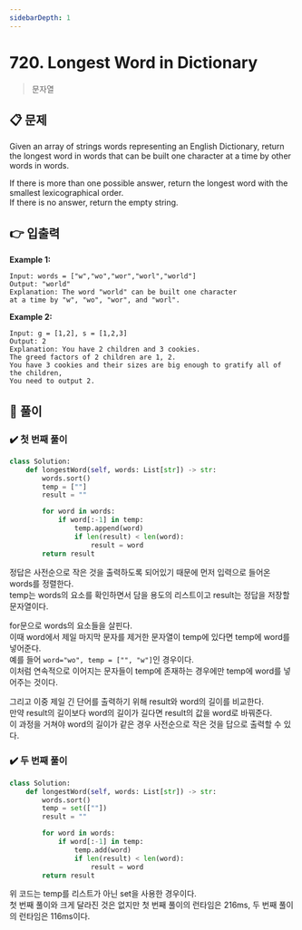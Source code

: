 ```yaml
---
sidebarDepth: 1
---
```


# 720. Longest Word in Dictionary

> 문자열

## 📋 문제

Given an array of strings words representing an English Dictionary, return the longest word in words that can be built one character at a time by other words in words.

If there is more than one possible answer, return the longest word with the smallest lexicographical order.  
If there is no answer, return the empty string.

## 👉 입출력

**Example 1:**

```
Input: words = ["w","wo","wor","worl","world"]
Output: "world"
Explanation: The word "world" can be built one character
at a time by "w", "wo", "wor", and "worl".
```

**Example 2:**

```
Input: g = [1,2], s = [1,2,3]
Output: 2
Explanation: You have 2 children and 3 cookies.
The greed factors of 2 children are 1, 2.
You have 3 cookies and their sizes are big enough to gratify all of the children,
You need to output 2.
```

## 📝 풀이

### ✔️ 첫 번째 풀이

```python
class Solution:
    def longestWord(self, words: List[str]) -> str:
        words.sort()
        temp = [""]
        result = ""

        for word in words:
            if word[:-1] in temp:
                temp.append(word)
                if len(result) < len(word):
                    result = word
        return result
```

정답은 사전순으로 작은 것을 출력하도록 되어있기 때문에 먼저 입력으로 들어온 words를 정렬한다.  
temp는 words의 요소를 확인하면서 담을 용도의 리스트이고 result는 정답을 저장할 문자열이다.

for문으로 words의 요소들을 살핀다.  
이때 word에서 제일 마지막 문자를 제거한 문자열이 temp에 있다면 temp에 word를 넣어준다.  
예를 들어 `word="wo", temp = ["", "w"]`인 경우이다.  
이처럼 연속적으로 이어지는 문자들이 temp에 존재하는 경우에만 temp에 word를 넣어주는 것이다.

그리고 이중 제일 긴 단어를 출력하기 위해 result와 word의 길이를 비교한다.  
만약 result의 길이보다 word의 길이가 길다면 result의 값을 word로 바꿔준다.  
이 과정을 거쳐야 word의 길이가 같은 경우 사전순으로 작은 것을 답으로 출력할 수 있다.

### ✔️ 두 번째 풀이

```python
class Solution:
    def longestWord(self, words: List[str]) -> str:
        words.sort()
        temp = set([""])
        result = ""

        for word in words:
            if word[:-1] in temp:
                temp.add(word)
                if len(result) < len(word):
                    result = word
        return result
```

위 코드는 temp를 리스트가 아닌 set을 사용한 경우이다.  
첫 번째 풀이와 크게 달라진 것은 없지만 첫 번째 풀이의 런타임은 216ms, 두 번째 풀이의 런타임은 116ms이다.
